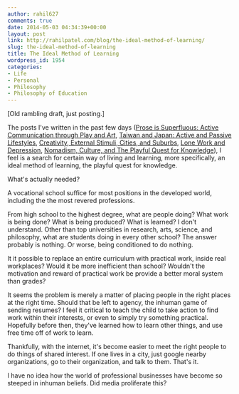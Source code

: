 ```yaml
---
author: rahil627
comments: true
date: 2014-05-03 04:34:39+00:00
layout: post
link: http://rahilpatel.com/blog/the-ideal-method-of-learning/
slug: the-ideal-method-of-learning
title: The Ideal Method of Learning
wordpress_id: 1954
categories:
- Life
- Personal
- Philosophy
- Philosophy of Education
---
```


[Old rambling draft, just posting.]

The posts I've written in the past few days ([Prose is Superfluous: Active Communication through Play and Art](http://www.rahilpatel.com/blog/prose-is-superfluous-active-communication-through-play-and-art), [Taiwan and Japan: Active and Passive Lifestyles](http://www.rahilpatel.com/blog/taiwan-and-japan-active-and-passive-lifestyles), [Creativity, External Stimuli, Cities, and Suburbs](http://www.rahilpatel.com/blog/creativity-external-stimuli-cities-and-suburbs), [Lone Work and Depression](http://www.rahilpatel.com/blog/lone-work-and-depression), [Nomadism, Culture, and The Playful Quest for Knowledge](http://www.rahilpatel.com/blog/nomadism-culture-and-the-playful-quest-for-knowledge)), I feel is a search for certain way of living and learning, more specifically, an ideal method of learning, the playful quest for knowledge.

What's actually needed?

A vocational school suffice for most positions in the developed world, including the the most revered professions.

From high school to the highest degree, what are people doing? What work is being done? What is being produced? What is learned? I don't understand. Other than top universities in research, arts, science, and philosophy, what are students doing in every other school? The answer probably is nothing. Or worse, being conditioned to do nothing.

It it possible to replace an entire curriculum with practical work, inside real workplaces? Would it be more inefficient than school? Wouldn't the motivation and reward of practical work be provide a better moral system than grades?

It seems the problem is merely a matter of placing people in the right places at the right time. Should that be left to agency, the inhuman game of sending resumes? I feel it critical to teach the child to take action to find work within their interests, or even to simply try something practical. Hopefully before then, they've learned how to learn other things, and use free time off of work to learn.

Thankfully, with the internet, it's become easier to meet the right people to do things of shared interest. If one lives in a city, just google nearby organizations, go to their organization, and talk to them. That's it.

I have no idea how the world of professional businesses have become so steeped in inhuman beliefs. Did media proliferate this?
